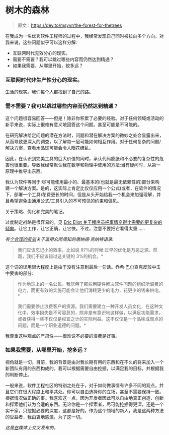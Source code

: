 # 树木的森林

> 原文：<https://dev.to/msyvr/the-forest-for-thetrees>

在我成为一名优秀软件工程师的过程中，我经常发现自己同时被拉向多个方向。对我来说，这些问题似乎可以这样分解:

*   互联网时代无效分心的现实。
*   需要不需要？我可以跳过哪些内容而仍然达到精通？
*   如果我需要，从哪里开始，挖多远？

### 互联网时代非生产性分心的现实。

生活的现实。我们每个人都找到了自己的路。

### 需不需要？我可以跳过哪些内容而仍然达到精通？

这个问题很容易回答——但是！除非你积累了必要的经验。对于任何领域或活动的新手来说，实际上很难有意义地回答这个问题。甚至可能是不可能的。

在研究解决给定问题的潜在方法时，问题和潜在解决方案的微妙之处会显露出来，从而导致更深入的调查，以了解每一层可能如何相互作用。对于任何复杂的问题/解决方案，查看水晶球可能会令人眼花缭乱。

因此，在认识到完美工具的巨大价值的同时，承认代码膨胀和不必要的复杂性的危害也很重要。导致我经常默认我在数学和物理中使用的方法:当有疑问时，从第一原理中推导出东西。

我认为软件等同于:尽可能使用最小的、最基本的(也就是最无依赖性的)部分来构建一个解决方案。是的，这实际上肯定比仅仅应用一个公式(或者，在软件的情况下，部署一个工具)花费更长的时间，但是从头开始给我一个机会来加强理解，并且希望避免由通用公式/工具引入的不可预见的约束和偏见。

关于策略、优化和完美的笔记。

过度制定战略是很容易的。见 [Eric Eliot 关于程序员把事情变得比需要的更复杂的倾向](https://medium.com/javascript-scene/the-single-biggest-mistake-programmers-make-every-day-62366b432308)。让它工作，让它正确，让它快。不过，注意不要把它看得太重……

*有[个合理的反驳](http://www.joshbarczak.com/blog/?p=580)关于滥用众所周知的唐纳德·克纳特语录:*

> 我们应该忘记小的效率，比如说 97%的时候:过早的优化是万恶之源。然而，我们不应该错过这关键的 3%的机会。*

这个词的误用很大程度上是由于没有注意到最后一句话。乔希·巴尔查克反驳中击中要害的部分:

> 作为地球上的一名公民，我厌倦了那些用硬件解决软件问题的组织所浪费的电力，而更有效的实施可能会让他们消耗更少的电力，花更少的钱来供电。*
> 
> 我们需要停止浪费客户的资源。我们需要建立一种开发人员文化，在这种文化中，效率损失是不可容忍的，除非是有意识地这样做，以满足功能需求，或者获得一些不仅仅是权宜之计的实际利益。这不仅仅是一个品味或观点的问题，而是一个职业道德的问题。*

我尊重这种观点的严肃性——很难说不必要的浪费是好事。

### 如果我需要，从哪里开始，挖多远？

视角就是一切。目前，我的背景是由对我长期有用的东西和在不久的将来加入一个新团队有用的东西构成的。我可以根据需要自由挖掘，以满足我的目标，并根据我的判断停止。

一般来说，软件工程社区的特别之处在于，对于如何做事情有许多不同的观点，并且它们在很大程度上和平共处。你可以自由选择你的立场，甚至不需要保持一致。根据情况做正确的事。我喜欢这一点，因为开发者因此可以自由地真正创造、创新和探索他们认为合适的东西。无论你是一个探索者，尽可能挖掘得更深，还是一个实干家，只挖掘必要的深度，这都是好的。作为这个领域的新人，我是这两种方法的受益者，我由衷地感激。为了这一切。

*这是[在](https://medium.com/@msh2o/forest-for-the-trees-4b31f86ea7e5)媒体上交叉发布的。*